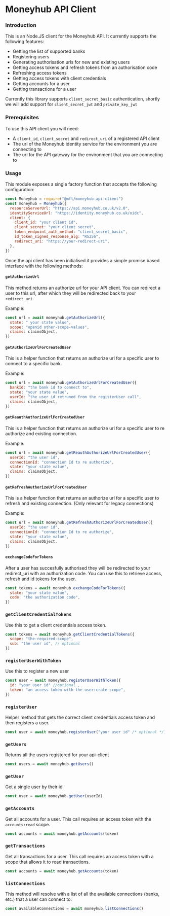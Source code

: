 # Moneyhub API Client

### Introduction

This is an Node.JS client for the Moneyhub API. It currently supports the following features:

- Getting the list of supported banks
- Registering users
- Generating authorisation urls for new and existing users
- Getting access tokens and refresh tokens from an authorisation code
- Refreshing access tokens
- Getting access tokens with client credentials
- Getting accounts for a user
- Getting transactions for a user

Currently this library supports `client_secret_basic` authentication, shortly we will add support for `client_secret_jwt` and `private_key_jwt`

### Prerequisites

To use this API client you will need:

- A `client_id`, `client_secret` and `redirect_uri` of a registered API client
- The url of the Moneyhub identity service for the environment you are connecting to
- The url for the API gateway for the environment that you are connecting to

### Usage

This module exposes a single factory function that accepts the following configuration:

```javascript
const Moneyhub = require("@mft/moneyhub-api-client")
const moneyhub = Moneyhub({
  resourceServerUrl: "https://api.moneyhub.co.uk/v2.0",
  identityServiceUrl: "https://identity.moneyhub.co.uk/oidc",
  client: {
    client_id: "your client id",
    client_secret: "your client secret",
    token_endpoint_auth_method: "client_secret_basic",
    id_token_signed_response_alg: "RS256",
    redirect_uri: "https://your-redirect-uri",
  },
})
```

Once the api client has been initialised it provides a simple promise based interface with the following methods:

#### `getAuthorizeUrl`

This method returns an authorize url for your API client. You can redirect a user to this url, after which they will be redirected back to your `redirect_uri`.

Example:

```javascript
const url = await moneyhub.getAuthorizeUrl({
  state: " your state value",
  scope: "openid other-scope-values",
  claims: claimsObject,
})
```

#### `getAuthorizeUrlForCreatedUser`

This is a helper function that returns an authorize url for a specific user to connect to a specific bank.

Example:

```javascript
const url = await moneyhub.getAuthorizeUrlForCreatedUser({
  bankId: "the bank id to connect to",
  state: "your state value",
  userId: "the user id retruned from the registerUser call",
  claims: claimsObject,
})
```

#### `getReauthAuthorizeUrlForCreatedUser`

This is a helper function that returns an authorize url for a specific user to re authorize and existing connection.

Example:

```javascript
const url = await moneyhub.getReauthAuthorizeUrlForCreatedUser({
  userId: "the user id",
  connectionId: "connection Id to re authorize",
  state: "your state value",
  claims: claimsObject,
})
```

#### `getRefreshAuthorizeUrlForCreatedUser`

This is a helper function that returns an authorize url for a specific user to refresh and existing connection.  (Only relevant for legacy connections)

Example:

```javascript
const url = await moneyhub.getRefreshAuthorizeUrlForCreatedUser({
  userId: "the user id",
  connectionId: "connection Id to re authorize",
  state: "your state value",
  claims: claimsObject,
})
```

#### `exchangeCodeForTokens`

After a user has succesfully authorised they will be redirected to your redirect_uri with an authorization code. You can use this to retrieve access, refresh and id tokens for the user.

```javascript
const tokens = await moneyhub.exchangeCodeForTokens({
  state: "your state value",
  code: "the authorization code",
})
```

### `getClientCredentialTokens`

Use this to get a client credentials access token.

```javascript
const tokens = await moneyhub.getClientCredentialTokens({
  scope: "the-required-scope",
  sub: "the user id", // optional
})
```

### `registerUserWithToken`

Use this to register a new user

```javascript
const user = await moneyhub.registerUserWithToken({
  id: "your user id" //optional ,
  token: "an access token with the user:crate scope",
})
```

### `registerUser`

Helper method that gets the correct client credentials access token and then registers a user.

```javascript
const user = await moneyhub.registerUser("your user id" /* optional */)
```

### `getUsers`

Returns all the users registered for your api-client

```javascript
const users = await moneyhub.getUsers()
```

### `getUser`

Get a single user by their id

```javascript
const user = await moneyhub.getUser(userId)
```

### `getAccounts`

Get all accounts for a user. This call requires an access token with the `accounts:read` scope.

```javascript
const accounts = await moneyhub.getAccounts(token)
```

### `getTransactions`

Get all transactions for a user. This call requires an access token with a scope that allows it to read transactions.

```javascript
const accounts = await moneyhub.getAccounts(token)
```

### `listConnections`

This method will resolve with a list of all the available connections (banks, etc.) that a user can connect to.

```javascript
const availableConnections = await moneyhub.listConnections()
```
